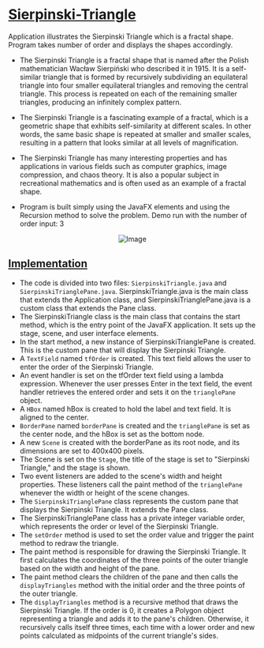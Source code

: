 # [Sierpinski-Triangle](https://en.wikipedia.org/wiki/Sierpi%C5%84ski_triangle)
Application illustrates the Sierpinski Triangle which is a fractal shape.  Program takes number of order and displays the shapes accordingly.

- The Sierpinski Triangle is a fractal shape that is named after the Polish mathematician Wacław Sierpiński who described it in 1915. It is a self-similar triangle that is formed by recursively subdividing an equilateral triangle into four smaller equilateral triangles and removing the central triangle. This process is repeated on each of the remaining smaller triangles, producing an infinitely complex pattern.

- The Sierpinski Triangle is a fascinating example of a fractal, which is a geometric shape that exhibits self-similarity at different scales. In other words, the same basic shape is repeated at smaller and smaller scales, resulting in a pattern that looks similar at all levels of magnification.

- The Sierpinski Triangle has many interesting properties and has applications in various fields such as computer graphics, image compression, and chaos theory. It is also a popular subject in recreational mathematics and is often used as an example of a fractal shape.

- Program is built simply using the JavaFX elements and using the Recursion method to solve the problem.
Demo run with the number of order input: 3

<p align="center">
  <img src="https://user-images.githubusercontent.com/24220136/230288225-5e5846c7-2dcf-48f0-9916-46a480c2090c.png" alt="Image">
</p>

## [Implementation](https://github.com/af4092/Sierpinski-Triangle/tree/main/src/SierpinskiTriangle)

- The code is divided into two files: `SierpinskiTriangle.java` and `SierpinskiTrianglePane.java`. SierpinskiTriangle.java is the main class that extends the Application class, and SierpinskiTrianglePane.java is a custom class that extends the Pane class.
- The SierpinskiTriangle class is the main class that contains the start method, which is the entry point of the JavaFX application. It sets up the stage, scene, and user interface elements.
- In the start method, a new instance of SierpinskiTrianglePane is created. This is the custom pane that will display the Sierpinski Triangle.
- A `TextField` named `tfOrder` is created. This text field allows the user to enter the order of the Sierpinski Triangle.
- An event handler is set on the tfOrder text field using a lambda expression. Whenever the user presses Enter in the text field, the event handler retrieves the entered order and sets it on the `trianglePane` object.
- A `HBox` named hBox is created to hold the label and text field. It is aligned to the center.
- `BorderPane` named `borderPane` is created and the `trianglePane` is set as the center node, and the hBox is set as the bottom node.
- A new `Scene` is created with the borderPane as its root node, and its dimensions are set to 400x400 pixels.
- The Scene is set on the `Stage`, the title of the stage is set to "Sierpinski Triangle," and the stage is shown.
- Two event listeners are added to the scene's width and height properties. These listeners call the paint method of the `trianglePane` whenever the width or height of the scene changes.
- The `SierpinskiTrianglePane` class represents the custom pane that displays the Sierpinski Triangle. It extends the Pane class.
- The SierpinskiTrianglePane class has a private integer variable order, which represents the order or level of the Sierpinski Triangle.
- The `setOrder` method is used to set the order value and trigger the paint method to redraw the triangle.
- The paint method is responsible for drawing the Sierpinski Triangle. It first calculates the coordinates of the three points of the outer triangle based on the width and height of the pane.
- The paint method clears the children of the pane and then calls the `displayTriangles` method with the initial order and the three points of the outer triangle.
- The `displayTriangles` method is a recursive method that draws the Sierpinski Triangle. If the order is 0, it creates a Polygon object representing a triangle and adds it to the pane's children. Otherwise, it recursively calls itself three times, each time with a lower order and new points calculated as midpoints of the current triangle's sides.
